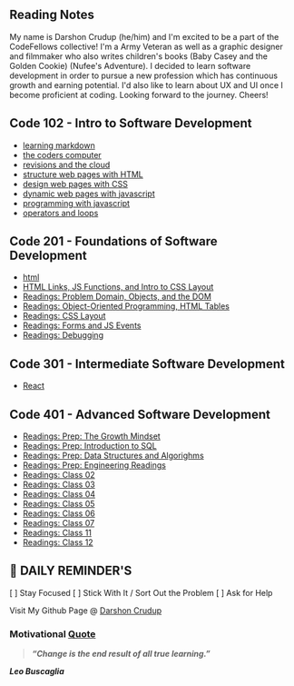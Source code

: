 ## Reading Notes

My name is Darshon Crudup (he/him) and I'm excited to be a part of the CodeFellows collective! I'm a Army Veteran as well as a graphic designer and filmmaker who also writes children's books (Baby Casey and the Golden Cookie) (Nufee's Adventure). I decided to learn software development in order to pursue a new profession which has continuous growth and earning potential.  I'd also like to learn about UX and UI once I become proficient at coding. Looking forward to the journey.  Cheers!

## Code 102 - Intro to Software Development
* [learning markdown](./102/read01.md)
* [the coders computer](./102/read02.md)
* [revisions and the cloud](./102/read03.md)
* [structure web pages with HTML](./102/read04.md)
* [design web pages with CSS](./102/read05.md)
* [dynamic web pages with javascript](./102/read06.md)
* [programming with javascript](./102/read07.md)
* [operators and loops](./102/read08.md)

## Code 201 - Foundations of Software Development
* [html](./201/class-01.md)
* [HTML Links, JS Functions, and Intro to CSS Layout](201/class-04.md)
* [Readings: Problem Domain, Objects, and the DOM](201/class-06.md)
* [Readings: Object-Oriented Programming, HTML Tables](201/class-07.md)
* [Readings: CSS Layout](201/class-08.md)
* [Readings: Forms and JS Events](201/class-09.md)
* [Readings: Debugging](201/class-10.md)

## Code 301 - Intermediate Software Development
* [React](301/class-01.md)

## Code 401 - Advanced Software Development
* [Readings: Prep: The Growth Mindset](401/mindset.md)
* [Readings: Prep: Introduction to SQL](401/sql.md)
* [Readings: Prep: Data Structures and Algorighms](401/datastructures.md)
* [Readings: Prep: Engineering Readings](401/engineering.md)
* [Readings: Class 02](401/read-class2.md)
* [Readings: Class 03](401/read-class3.md)
* [Readings: Class 04](401/read-class4.md)
* [Readings: Class 05](401/read-class5.md)
* [Readings: Class 06](401/read-class6.md)
* [Readings: Class 07](401/read-class7.md)
* [Readings: Class 11](401/read-class11.md)
* [Readings: Class 12](401/read-class12.md)

## :loudspeaker: DAILY REMINDER'S

[ ] Stay Focused
[ ] Stick With It / Sort Out the Problem
[ ] Ask for Help

Visit My Github Page @ [Darshon Crudup](https://github.com/darshon-crudup)

### Motivational [Quote](Quote#)
> ***“Change is the end result of all true learning.”***

**_Leo Buscaglia_**
